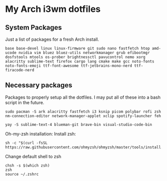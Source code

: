 # My Arch i3wm dotfiles
## System Packages
Just a list of packages for a fresh Arch install.
```
base base-devel linux linux-firmware git sudo nano fastfetch htop amd-ucode nvidia vim bluez bluez-utils networkmanager grub efibootmgr dosfstools mtools os-prober brightnessctl pavucontrol nemo xorg alacritty sublime-text firefox cargo lang cmake make gcc noto-fonts noto-fonts-emoji ttf-font-awesome ttf-jetbrains-mono-nerd ttf-firacode-nerd 
```
## Necessary packages
Packages to properly setup all the dotfiles. I may put all of these into a bash script in the future.

```
sudo pacman -S ark alacritty fastfetch i3 ksnip picom polybar rofi zsh nm-connection-editor network-manager-applet xclip spotify-launcher feh

yay -S sublime-text-4 blueman-git brave-bin visual-studio-code-bin
```

Oh-my-zsh installation:
Install zsh:
```
sh -c "$(curl -fsSL https://raw.githubusercontent.com/ohmyzsh/ohmyzsh/master/tools/install.sh)"
```
Change default shell to zsh 
```
chsh -s $(which zsh)
zsh
source ~/.zshrc
```